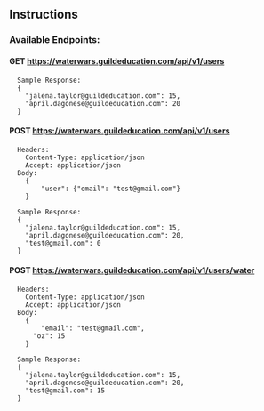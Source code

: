 ## Instructions
  ### Available Endpoints:
  #### GET https://waterwars.guildeducation.com/api/v1/users
      Sample Response:
      {
        "jalena.taylor@guildeducation.com": 15,
        "april.dagonese@guildeducation.com": 20
      }

  #### POST https://waterwars.guildeducation.com/api/v1/users
      Headers:
        Content-Type: application/json
        Accept: application/json
      Body:
        {
        	"user": {"email": "test@gmail.com"}
        }

      Sample Response:
      {
        "jalena.taylor@guildeducation.com": 15,
        "april.dagonese@guildeducation.com": 20,
        "test@gmail.com": 0
      }

  #### POST https://waterwars.guildeducation.com/api/v1/users/water
      Headers:
        Content-Type: application/json
        Accept: application/json
      Body:
        {
        	"email": "test@gmail.com",
          "oz": 15
        }

      Sample Response:
      {
        "jalena.taylor@guildeducation.com": 15,
        "april.dagonese@guildeducation.com": 20,
        "test@gmail.com": 15
      }
